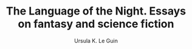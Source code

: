 ---
title: The Language of the Night. Essays on fantasy and science fiction
author: Ursula K. Le Guin
readingDate: 2014-05-01
purchaseLink:
---